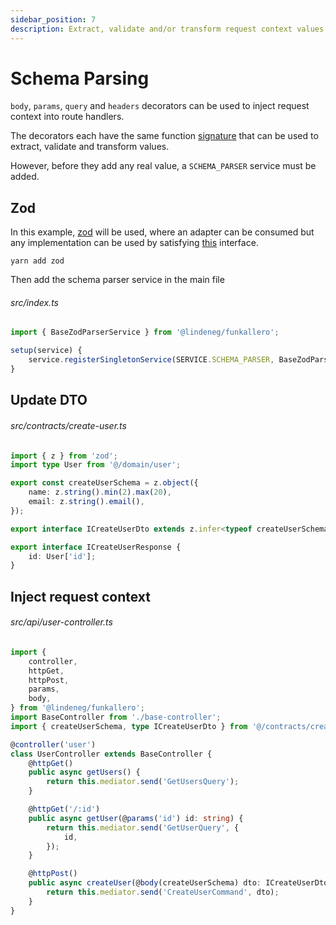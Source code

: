 ```yaml
---
sidebar_position: 7
description: Extract, validate and/or transform request context values
---
```


# Schema Parsing

`body`, `params`, `query` and `headers` decorators can be used to inject request context into route handlers.

The decorators each have the same function [signature](https://github.com/Lindeneg/funkallero/blob/master/packages/funkallero/src/decorators/inject-arg.ts#L31) that can be used to extract, validate and transform values.

However, before they add any real value, a `SCHEMA_PARSER` service must be added.

## Zod

In this example, [zod](https://zod.dev/) will be used, where an adapter can be consumed but any implementation can be used by satisfying [this](https://github.com/Lindeneg/funkallero/blob/master/packages/funkallero-core/src/service/schema-parser-service.ts#L15-L17) interface.

`yarn add zod`

Then add the schema parser service in the main file

###### src/index.ts

```ts
import { BaseZodParserService } from '@lindeneg/funkallero';

setup(service) {
    service.registerSingletonService(SERVICE.SCHEMA_PARSER, BaseZodParserService);
}
```

## Update DTO

###### src/contracts/create-user.ts

```ts
import { z } from 'zod';
import type User from '@/domain/user';

export const createUserSchema = z.object({
    name: z.string().min(2).max(20),
    email: z.string().email(),
});

export interface ICreateUserDto extends z.infer<typeof createUserSchema> {}

export interface ICreateUserResponse {
    id: User['id'];
}
```

## Inject request context

###### src/api/user-controller.ts

```ts
import {
    controller,
    httpGet,
    httpPost,
    params,
    body,
} from '@lindeneg/funkallero';
import BaseController from './base-controller';
import { createUserSchema, type ICreateUserDto } from '@/contracts/create-user';

@controller('user')
class UserController extends BaseController {
    @httpGet()
    public async getUsers() {
        return this.mediator.send('GetUsersQuery');
    }

    @httpGet('/:id')
    public async getUser(@params('id') id: string) {
        return this.mediator.send('GetUserQuery', {
            id,
        });
    }

    @httpPost()
    public async createUser(@body(createUserSchema) dto: ICreateUserDto) {
        return this.mediator.send('CreateUserCommand', dto);
    }
}
```
